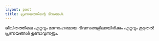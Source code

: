 ```yaml
---
layout: post
title: പ്രണയത്തിന്റെ ദിനങ്ങൾ.
---
```


ജീവിതത്തിലെ ഏറ്റവും മനോഹരമായ ദിവസങ്ങളിലായിരിക്കും ഏറ്റവും കൂടുതൽ പ്രണയങ്ങൾ ഉണ്ടാവുന്നതും.

